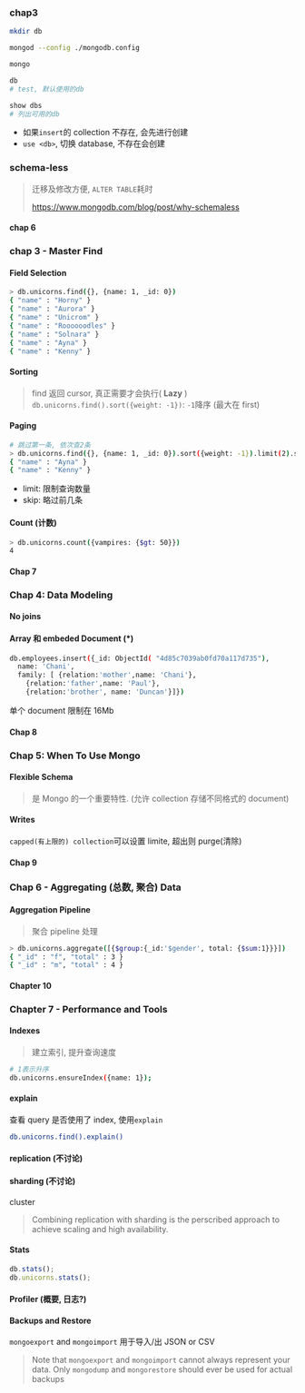 ### chap3

```sh
mkdir db

mongod --config ./mongodb.config

mongo

db
# test, 默认使用的db

show dbs
# 列出可用的db
```

* 如果`insert`的 collection 不存在, 会先进行创建
* `use <db>`, 切换 database, 不存在会创建

### schema-less

> 迁移及修改方便, `ALTER TABLE`耗时
>
> https://www.mongodb.com/blog/post/why-schemaless

#### chap 6

### chap 3 - Master Find

#### Field Selection

```sh
> db.unicorns.find({}, {name: 1, _id: 0})
{ "name" : "Horny" }
{ "name" : "Aurora" }
{ "name" : "Unicrom" }
{ "name" : "Roooooodles" }
{ "name" : "Solnara" }
{ "name" : "Ayna" }
{ "name" : "Kenny" }
```

#### Sorting

> find 返回 cursor, 真正需要才会执行( **Lazy** )
> `db.unicorns.find().sort({weight: -1})`: `-1`降序 (最大在 first)

#### Paging

```sh
# 跳过第一条, 依次查2条
> db.unicorns.find({}, {name: 1, _id: 0}).sort({weight: -1}).limit(2).skip(1)
{ "name" : "Ayna" }
{ "name" : "Kenny" }
```

* limit: 限制查询数量
* skip: 略过前几条

#### Count (计数)

```sh
> db.unicorns.count({vampires: {$gt: 50}})
4
```

#### Chap 7

### Chap 4: Data Modeling

#### No joins

#### Array 和 embeded Document (\*)

```sh
db.employees.insert({_id: ObjectId( "4d85c7039ab0fd70a117d735"),
  name: 'Chani',
  family: [ {relation:'mother',name: 'Chani'},
    {relation:'father',name: 'Paul'},
    {relation:'brother', name: 'Duncan'}]})
```

单个 document 限制在 16Mb

#### Chap 8

### Chap 5: When To Use Mongo

#### Flexible Schema

> 是 Mongo 的一个重要特性. (允许 collection 存储不同格式的 document)

#### Writes

`capped(有上限的) collection`可以设置 limite, 超出则 purge(清除)

#### Chap 9

### Chap 6 - Aggregating (总数, 聚合) Data

#### Aggregation Pipeline

> 聚合 pipeline 处理

```sh
> db.unicorns.aggregate([{$group:{_id:'$gender', total: {$sum:1}}}])
{ "_id" : "f", "total" : 3 }
{ "_id" : "m", "total" : 4 }
```

#### Chapter 10

### Chapter 7 - Performance and Tools

#### Indexes

> 建立索引, 提升查询速度

```sh
# 1表示升序
db.unicorns.ensureIndex({name: 1});
```

#### explain

查看 query 是否使用了 index, 使用`explain`

```sh
db.unicorns.find().explain()
```

#### replication (不讨论)

#### sharding (不讨论)

cluster

> Combining replication with sharding is the perscribed approach to achieve scaling and high availability.

#### Stats

```js
db.stats();
db.unicorns.stats();
```

#### Profiler (概要, 日志?)

#### Backups and Restore

`mongoexport` and `mongoimport` 用于导入/出 JSON or CSV

> Note that `mongoexport` and `mongoimport` cannot always represent your data. Only `mongodump` and `mongorestore` should ever be used for actual backups

####
